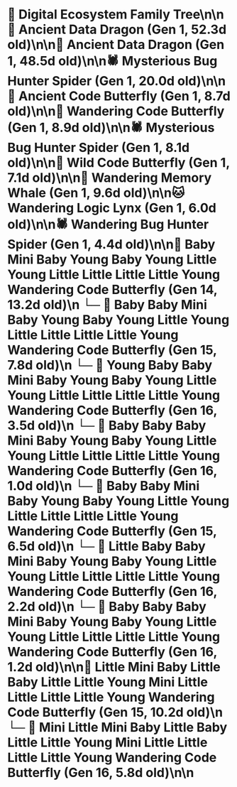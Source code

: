 # 🌳 Digital Ecosystem Family Tree\n\n🐉 Ancient Data Dragon (Gen 1, 52.3d old)\n\n🐉 Ancient Data Dragon (Gen 1, 48.5d old)\n\n🕷️ Mysterious Bug Hunter Spider (Gen 1, 20.0d old)\n\n🦋 Ancient Code Butterfly (Gen 1, 8.7d old)\n\n🦋 Wandering Code Butterfly (Gen 1, 8.9d old)\n\n🕷️ Mysterious Bug Hunter Spider (Gen 1, 8.1d old)\n\n🦋 Wild Code Butterfly (Gen 1, 7.1d old)\n\n🐋 Wandering Memory Whale (Gen 1, 9.6d old)\n\n🐱 Wandering Logic Lynx (Gen 1, 6.0d old)\n\n🕷️ Wandering Bug Hunter Spider (Gen 1, 4.4d old)\n\n🦋 Baby Mini Baby Young Baby Young Little Young Little Little Little Little Young Wandering Code Butterfly (Gen 14, 13.2d old)\n  └─ 🦋 Baby Baby Mini Baby Young Baby Young Little Young Little Little Little Little Young Wandering Code Butterfly (Gen 15, 7.8d old)\n    └─ 🦋 Young Baby Baby Mini Baby Young Baby Young Little Young Little Little Little Little Young Wandering Code Butterfly (Gen 16, 3.5d old)\n    └─ 🦋 Baby Baby Baby Mini Baby Young Baby Young Little Young Little Little Little Little Young Wandering Code Butterfly (Gen 16, 1.0d old)\n  └─ 🦋 Baby Baby Mini Baby Young Baby Young Little Young Little Little Little Little Young Wandering Code Butterfly (Gen 15, 6.5d old)\n    └─ 🦋 Little Baby Baby Mini Baby Young Baby Young Little Young Little Little Little Little Young Wandering Code Butterfly (Gen 16, 2.2d old)\n    └─ 🦋 Baby Baby Baby Mini Baby Young Baby Young Little Young Little Little Little Little Young Wandering Code Butterfly (Gen 16, 1.2d old)\n\n🦋 Little Mini Baby Little Baby Little Little Young Mini Little Little Little Little Young Wandering Code Butterfly (Gen 15, 10.2d old)\n  └─ 🦋 Mini Little Mini Baby Little Baby Little Little Young Mini Little Little Little Little Young Wandering Code Butterfly (Gen 16, 5.8d old)\n\n